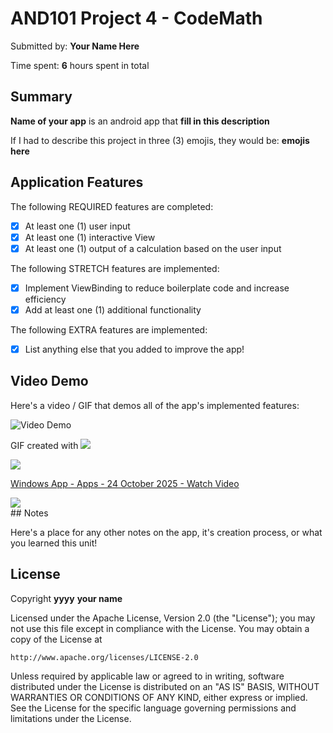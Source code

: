 
# AND101 Project 4 - CodeMath

Submitted by: **Your Name Here**

Time spent: **6** hours spent in total

## Summary

**Name of your app** is an android app that **fill in this description**

If I had to describe this project in three (3) emojis, they would be: **emojis here**

## Application Features

<!-- (This is a comment) Please be sure to change the [ ] to [x] for any features you completed.  If a feature is not checked [x], you might miss the points for that item! -->

The following REQUIRED features are completed:

- [X] At least one (1) user input
- [X] At least one (1) interactive View
- [X] At least one (1) output of a calculation based on the user input

The following STRETCH features are implemented:

- [X] Implement ViewBinding to reduce boilerplate code and increase efficiency
- [X] Add at least one (1) additional functionality

The following EXTRA features are implemented:

- [X] List anything else that you added to improve the app!

## Video Demo

Here's a video / GIF that demos all of the app's implemented features:

<img src='http://i.imgur.com/link/to/your/gif/file.gif' title='Video Demo' width='' alt='Video Demo' />

GIF created with 
    <a href="https://www.loom.com/share/f6dc150190d04d47b4103c95ab015163">
    </a>
    <a href="https://www.loom.com/share/f6dc150190d04d47b4103c95ab015163">
      <img style="max-width:300px;" src="https://cdn.loom.com/sessions/thumbnails/f6dc150190d04d47b4103c95ab015163-18da232f1b8dbb4c-full-play.gif">
    </a>
    <div>
    <a href="https://www.loom.com/share/f6dc150190d04d47b4103c95ab015163">
    </a>
    <a href="https://www.loom.com/share/f6dc150190d04d47b4103c95ab015163">
      <img style="max-width:300px;" src="https://cdn.loom.com/sessions/thumbnails/f6dc150190d04d47b4103c95ab015163-18da232f1b8dbb4c-full-play.gif">
    </a>
  </div>


  <div>
    <a href="https://www.loom.com/share/f6dc150190d04d47b4103c95ab015163">
      <p>Windows App - Apps - 24 October 2025 - Watch Video</p>
    </a>
    <a href="https://www.loom.com/share/f6dc150190d04d47b4103c95ab015163">
      <img style="max-width:300px;" src="https://cdn.loom.com/sessions/thumbnails/f6dc150190d04d47b4103c95ab015163-b37f21f75a55e1b9-full-play.gif">
    </a>
  </div>
## Notes

Here's a place for any other notes on the app, it's creation process, or what you learned this unit!

## License

Copyright **yyyy** **your name**

Licensed under the Apache License, Version 2.0 (the "License");
you may not use this file except in compliance with the License.
You may obtain a copy of the License at

    http://www.apache.org/licenses/LICENSE-2.0

Unless required by applicable law or agreed to in writing, software
distributed under the License is distributed on an "AS IS" BASIS,
WITHOUT WARRANTIES OR CONDITIONS OF ANY KIND, either express or implied.
See the License for the specific language governing permissions and
limitations under the License.
